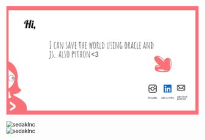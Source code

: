 
![logo](https://github.com/sedaklnc/sedaklnc/blob/main/image.png)

<p align="left">
</p>

<p><img align="left" src="https://github-readme-stats.vercel.app/api/top-langs?username=sedaklnc&show_icons=true&theme=tokyonight&title_color=207178&text_color=a00f5c&locale=en&layout=compact" alt="sedaklnc" width='469px' /></p> 
<p><img align="left" src="https://github-readme-streak-stats.herokuapp.com/?user=sedaklnc&theme=dark" alt="sedaklnc"  width='500'/></p>



  

